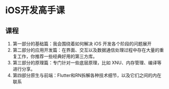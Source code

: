 # iOS开发高手课
## 课程

1. 第一部分的基础篇：我会围绕着如何解决 iOS 开发各个阶段的问题展开
2. 第二部分的应用开发篇：在界面、交互以及数据通信处理过程中存在大量的重复工作，你推荐一些经典好用的第三方库。
3. 第三部分的原理篇：专门针对一些底层原理，比如 XNU、内存管理、编译等进行分享。
4. 第四部分原生与前端：Flutter和RN拆解各种技术细节，以及它们之间的内在联系


